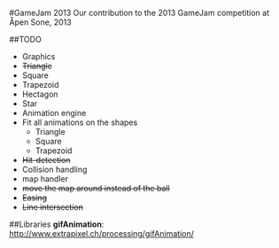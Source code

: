 #GameJam 2013
Our contribution to the 2013 GameJam competition at Åpen Sone, 2013

##TODO

- Graphics  
 - ~~Triangle~~  
 - Square  
 - Trapezoid  
 - Hectagon  
 - Star
- Animation engine  
 - Fit all animations on the shapes  
   - Triangle  
   - Square  
   - Trapezoid  
- ~~Hit-detection~~  
- Collision handling
- map handler  
 - ~~move the map around instead of the ball~~
 - ~~Easing~~  
- ~~Line intersection~~


##Libraries
__gifAnimation__:
http://www.extrapixel.ch/processing/gifAnimation/
